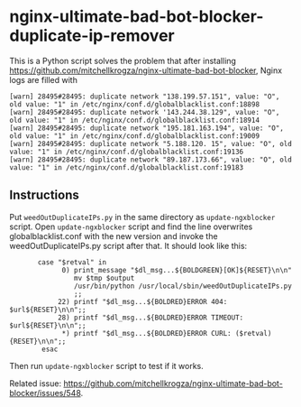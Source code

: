 # nginx-ultimate-bad-bot-blocker-duplicate-ip-remover

This is a Python script solves the problem that after installing https://github.com/mitchellkrogza/nginx-ultimate-bad-bot-blocker, Nginx logs are filled with 

```
[warn] 28495#28495: duplicate network "138.199.57.151", value: "O", old value: "1" in /etc/nginx/conf.d/globalblacklist.conf:18898
[warn] 28495#28495: duplicate network '143.244.38.129", value: "O", old value: "1" in /etc/nginx/conf.d/globalblacklist.conf:18914
[warn] 28495#28495: duplicate network "195.181.163.194", value: "O", old value: "1" in /etc/nginx/conf.d/globalblacklist.conf:19009
[warn] 28495#28495: duplicate network "5.188.120. 15", value: "O", old value: "1" in /etc/nginx/conf.d/globalblacklist.conf:19136
[warn] 28495#28495: duplicate network "89.187.173.66", value: "O", old value: "1" in /etc/nginx/conf.d/globalblacklist.conf:19183
```

## Instructions

Put `weedOutDuplicateIPs.py` in the same directory as `update-ngxblocker` script. 
Open `update-ngxblocker` script and find the line overwrites globalblacklist.conf with the new version and invoke the weedOutDuplicateIPs.py script after that. It should look like this:
```
       case "$retval" in
             0) print_message "$dl_msg...${BOLDGREEN}[OK]${RESET}\n\n"
                mv $tmp $output
                /usr/bin/python /usr/local/sbin/weedOutDuplicateIPs.py
                ;;
            22) printf "$dl_msg...${BOLDRED}ERROR 404: $url${RESET}\n\n";;
            28) printf "$dl_msg...${BOLDRED}ERROR TIMEOUT: $url${RESET}\n\n";;
             *) printf "$dl_msg...${BOLDRED}ERROR CURL: ($retval){RESET}\n\n";;
        esac
```

Then run `update-ngxblocker` script to test if it works.

Related issue: https://github.com/mitchellkrogza/nginx-ultimate-bad-bot-blocker/issues/548.


